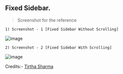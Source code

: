 ## Fixed Sidebar.

> Screenshot for the reference

    1) Screenshot - 1 [Fixed Sidebar Without Scrolling]

  ![image](https://github.com/user-attachments/assets/c0fde9a1-0b6f-4332-968b-77a99add3a7a)

    2) Screenshot - 2 [Fixed Sidebar With Scrolling]

  ![image](https://github.com/user-attachments/assets/fe2b13fd-cb1b-426f-9ef3-5bd5fb6cbff3)


Credits:- [Tirtha Sharma](https://github.com/genze121 "Tirtha Sharma")
